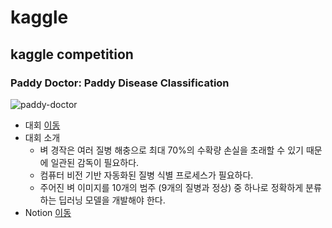 # kaggle
kaggle competition
----
### Paddy Doctor: Paddy Disease Classification
<img src="notion://www.notion.so/image/https%3A%2F%2Fs3-us-west-2.amazonaws.com%2Fsecure.notion-static.com%2Fb76e6dff-3bb0-481d-8ad2-4d3fba18e9ec%2FScreenshot_20220901_165734.png?table=block&id=be7b7399-a39e-439a-9bd2-fc4b1efddd35&spaceId=748e8b1a-e79c-4352-ae15-dfa246c104a8&width=1870&userId=db7dd575-64e0-4095-8606-e8f87ee854f5&cache=v2" title="paddy-doctor" /><br />
* 대회 [이동](https://www.kaggle.com/competitions/paddy-disease-classification/overview)
* 대회 소개
  * 벼 경작은 여러 질병 해충으로 최대 70%의 수확량 손실을 초래할 수 있기 때문에 일관된 감독이 필요하다.
  * 컴퓨터 비전 기반 자동화된 질병 식별 프로세스가 필요하다.
  * 주어진 벼 이미지를 10개의 범주 (9개의 질병과 정상) 중 하나로 정확하게 분류하는 딥러닝 모델을 개발해야 한다.
* Notion [이동](https://hypnotic-canid-f79.notion.site/Paddy-Doctor-Paddy-Disease-Classification-be7b7399a39e439a9bd2fc4b1efddd35)
